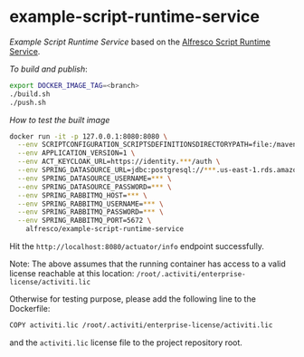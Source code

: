 # example-script-runtime-service

_Example Script Runtime Service_ based on the [Alfresco Script Runtime Service](https://github.com/Alfresco/alfresco-script-runtime-service/tree/develop/alfresco-script-app-runtime).

*To build and publish*:

```bash
export DOCKER_IMAGE_TAG=<branch>
./build.sh
./push.sh
```


*How to test the built image*

``` bash
docker run -it -p 127.0.0.1:8080:8080 \
  --env SCRIPTCONFIGURATION_SCRIPTSDEFINITIONSDIRECTORYPATH=file:/maven/scripts/ \
  --env APPLICATION_VERSION=1 \
  --env ACT_KEYCLOAK_URL=https://identity.***/auth \
  --env SPRING_DATASOURCE_URL=jdbc:postgresql://***.us-east-1.rds.amazonaws.com:5432/external-db-app \
  --env SPRING_DATASOURCE_USERNAME=*** \
  --env SPRING_DATASOURCE_PASSWORD=*** \
  --env SPRING_RABBITMQ_HOST=*** \
  --env SPRING_RABBITMQ_USERNAME=*** \
  --env SPRING_RABBITMQ_PASSWORD=*** \
  --env SPRING_RABBITMQ_PORT=5672 \
    alfresco/example-script-runtime-service
```

Hit the `http://localhost:8080/actuator/info` endpoint successfully.

Note: The above assumes that the running container has access to a valid license reachable at this location:
`/root/.activiti/enterprise-license/activiti.lic`

Otherwise for testing purpose, please add the following line to the Dockerfile:
```bash
COPY activiti.lic /root/.activiti/enterprise-license/activiti.lic
```
and the `activiti.lic` license file to the project repository root.




